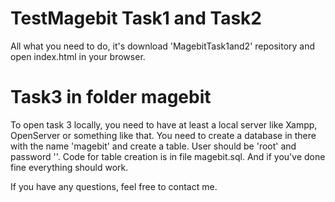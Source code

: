 # TestMagebit Task1 and Task2

All what you need to do, it's download 'MagebitTask1and2' repository and open index.html in your browser.

# Task3 in folder magebit

To open task 3 locally, you need to have at least a local server like Xampp, OpenServer or something like that. You need to create a database in there with the name 'magebit' and create a table. User should be 'root' and password ''. Code for table creation is in file magebit.sql. And if you've done fine everything should work.

If you have any questions, feel free to contact me.
